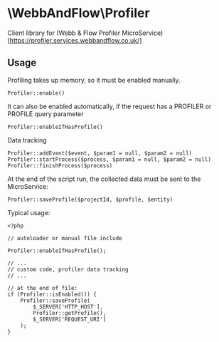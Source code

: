 # \WebbAndFlow\Profiler

Client library for (Webb & Flow Profiler MicroService)[https://profiler.services.webbandflow.co.uk/]

## Usage

Profiling takes up memory, so it must be enabled manually.

    Profiler::enable()
    
It can also be enabled automatically, if the request has a PROFILER or PROFILE query parameter

    Profiler::enableIfHasProfile()
    
Data tracking

    Profiler::addEvent($event, $param1 = null, $param2 = null)
    Profiler::startProcess($process, $param1 = null, $param2 = null)
    Profiler::finishProcess($process)
    
At the end of the script run, the collected data must be sent to the MicroService:

    Profiler::saveProfile($projectId, $profile, $entity)
    
Typical usage:

    <?php
    
    // autoloader or manual file include
    
    Profiler::enableIfHasProfile();
    
    // ...
    // custom code, profiler data tracking
    // ...
    
    // at the end of file:
    if (Profiler::isEnabled()) {
        Profiler::saveProfile(
            $_SERVER['HTTP_HOST'],
            Profiler::getProfile(),
            $_SERVER['REQUEST_URI']
        );
    }
    
